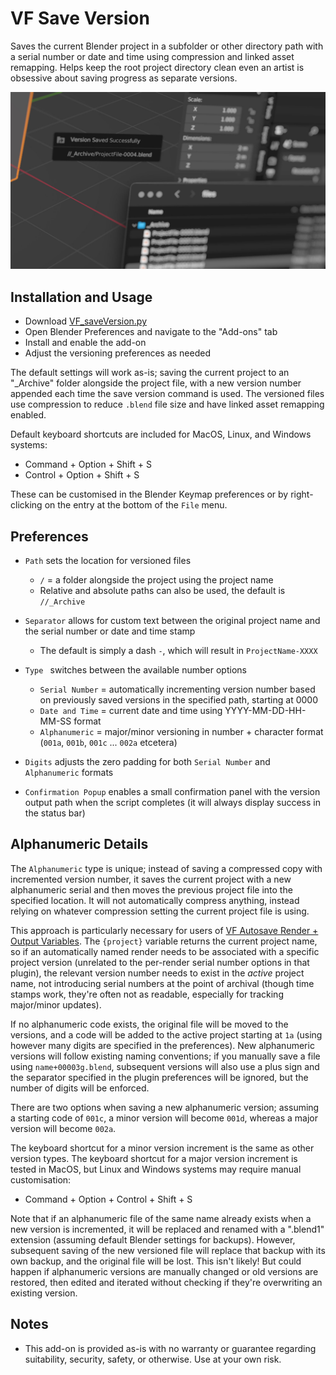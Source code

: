 # VF Save Version

Saves the current Blender project in a subfolder or other directory path with a serial number or date and time using compression and linked asset remapping. Helps keep the root project directory clean even an artist is obsessive about saving progress as separate versions.

![screenshot of the successfully saved new version popup window in the Blender user interface](images/banner.jpg)







## Installation and Usage

- Download [VF_saveVersion.py](https://raw.githubusercontent.com/jeinselen/VF-BlenderSaveVersion/main/VF_saveVersion.py)
- Open Blender Preferences and navigate to the "Add-ons" tab
- Install and enable the add-on
- Adjust the versioning preferences as needed

The default settings will work as-is; saving the current project to an "_Archive" folder alongside the project file, with a new version number appended each time the save version command is used. The versioned files use compression to reduce `.blend` file size and have linked asset remapping enabled.

Default keyboard shortcuts are included for MacOS, Linux, and Windows systems:

- Command + Option + Shift + S
- Control + Option + Shift + S

These can be customised in the Blender Keymap preferences or by right-clicking on the entry at the bottom of the `File` menu.







## Preferences

- `Path` sets the location for versioned files
  - `/` = a folder alongside the project using the project name
  - Relative and absolute paths can also be used, the default is `//_Archive`

- `Separator` allows for custom text between the original project name and the serial number or date and time stamp
  - The default is simply a dash `-`, which will result in `ProjectName-XXXX`

- `Type ` switches between the available number options
  - `Serial Number` = automatically incrementing version number based on previously saved versions in the specified path, starting at 0000
  - `Date and Time` = current date and time using YYYY-MM-DD-HH-MM-SS format
  - `Alphanumeric` = major/minor versioning in number + character format (`001a`, `001b`, `001c` ... `002a` etcetera)
- `Digits` adjusts the zero padding for both `Serial Number` and `Alphanumeric` formats
- `Confirmation Popup` enables a small confirmation panel with the version output path when the script completes (it will always display success in the status bar)







## Alphanumeric Details

The `Alphanumeric` type is unique; instead of saving a compressed copy with incremented version number, it saves the current project with a new alphanumeric serial and then moves the previous project file into the specified location. It will not automatically compress anything, instead relying on whatever compression setting the current project file is using.

This approach is particularly necessary for users of [VF Autosave Render + Output Variables](https://github.com/jeinselen/VF-BlenderAutosaveRender). The `{project}` variable returns the current project name, so if an automatically named render needs to be associated with a specific project version (unrelated to the per-render serial number options in that plugin), the relevant version number needs to exist in the _active_ project name, not introducing serial numbers at the point of archival (though time stamps work, they're often not as readable, especially for tracking major/minor updates).

If no alphanumeric code exists, the original file will be moved to the versions, and a code will be added to the active project starting at `1a` (using however many digits are specified in the preferences). New alphanumeric versions will follow existing naming conventions; if you manually save a file using `name+00003g.blend`, subsequent versions will also use a plus sign and the separator specified in the plugin preferences will be ignored, but the number of digits will be enforced.

There are two options when saving a new alphanumeric version; assuming a starting code of `001c`, a minor version will become `001d`, whereas a major version will become `002a`.

The keyboard shortcut for a minor version increment is the same as other version types. The keyboard shortcut for a major version increment is tested in MacOS, but Linux and Windows systems may require manual customisation:

- Command + Option + Control + Shift + S

Note that if an alphanumeric file of the same name already exists when a new version is incremented, it will be replaced and renamed with a ".blend1" extension (assuming default Blender settings for backups). However, subsequent saving of the new versioned file will replace that backup with its own backup, and the original file will be lost. This isn't likely! But could happen if alphanumeric versions are manually changed or old versions are restored, then edited and iterated without checking if they're overwriting an existing version.







## Notes

- This add-on is provided as-is with no warranty or guarantee regarding suitability, security, safety, or otherwise. Use at your own risk.
